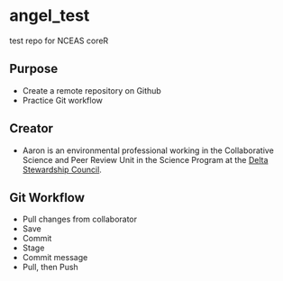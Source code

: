 # angel_test
test repo for NCEAS coreR

## Purpose
* Create a remote repository on Github 
* Practice Git workflow

## Creator
* Aaron is an environmental professional working in the Collaborative Science and Peer Review Unit in the Science Program at the [Delta Stewardship Council](https://deltacouncil.ca.gov/). 

## Git Workflow
- Pull changes from collaborator  
- Save  
- Commit  
- Stage  
- Commit message  
- Pull, then Push
